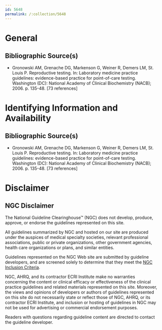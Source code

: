 ```yaml
---
id: 5648
permalink: /:collection/5648
---
```


# General

## Bibliographic Source(s)

- Gronowski AM, Grenache DG, Markenson G, Weiner R, Demers LM, St. Louis P. Reproductive testing. In: Laboratory medicine practice guidelines: evidence-based practice for point-of-care testing. Washington (DC): National Academy of Clinical Biochemistry (NACB); 2006. p. 135-48. [73 references]

# Identifying Information and Availability

## Bibliographic Source(s)

- Gronowski AM, Grenache DG, Markenson G, Weiner R, Demers LM, St. Louis P. Reproductive testing. In: Laboratory medicine practice guidelines: evidence-based practice for point-of-care testing. Washington (DC): National Academy of Clinical Biochemistry (NACB); 2006. p. 135-48. [73 references]

# Disclaimer

## NGC Disclaimer

The National Guideline Clearinghouse™ (NGC) does not develop, produce, approve, or endorse the guidelines represented on this site.

All guidelines summarized by NGC and hosted on our site are produced under the auspices of medical specialty societies, relevant professional associations, public or private organizations, other government agencies, health care organizations or plans, and similar entities.

Guidelines represented on the NGC Web site are submitted by guideline developers, and are screened solely to determine that they meet the [NGC Inclusion Criteria](/help-and-about/summaries/inclusion-criteria).

NGC, AHRQ, and its contractor ECRI Institute make no warranties concerning the content or clinical efficacy or effectiveness of the clinical practice guidelines and related materials represented on this site. Moreover, the views and opinions of developers or authors of guidelines represented on this site do not necessarily state or reflect those of NGC, AHRQ, or its contractor ECRI Institute, and inclusion or hosting of guidelines in NGC may not be used for advertising or commercial endorsement purposes.

Readers with questions regarding guideline content are directed to contact the guideline developer.

